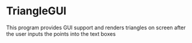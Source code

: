 # TriangleGUI

This program provides GUI support and renders triangles on screen after the user inputs the points into the text boxes
